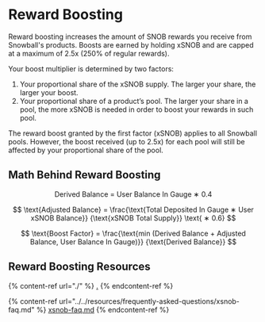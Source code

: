 # Reward Boosting

Reward boosting increases the amount of SNOB rewards you receive from Snowball's products. Boosts are earned by holding xSNOB and are capped at a maximum of 2.5x (250% of regular rewards).

Your boost multiplier is determined by two factors:

1. Your proportional share of the xSNOB supply. The larger your share, the larger your boost.
2. Your proportional share of a product’s pool. The larger your share in a pool, the more xSNOB is needed in order to boost your rewards in such pool.

The reward boost granted by the first factor (xSNOB) applies to all Snowball pools. However, the boost received (up to 2.5x) for each pool will still be affected by your proportional share of the pool.

## Math Behind Reward Boosting

$$
\text{Derived Balance = User Balance In Gauge ∗ 0.4}
$$

$$
\text{Adjusted Balance} = \frac{\text{Total Deposited In Gauge ∗ User xSNOB Balance}} {\text{xSNOB Total Supply}} \text{ ∗ 0.6}
$$

$$
\text{Boost Factor} = \frac{\text{min (Derived Balance + Adjusted Balance, User Balance In Gauge)}} {\text{Derived Balance}}
$$

## Reward Boosting Resources

{% content-ref url="./" %}
[.](./)
{% endcontent-ref %}

{% content-ref url="../../resources/frequently-asked-questions/xsnob-faq.md" %}
[xsnob-faq.md](../../resources/frequently-asked-questions/xsnob-faq.md)
{% endcontent-ref %}
